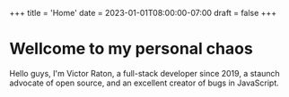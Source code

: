 +++
title = 'Home'
date = 2023-01-01T08:00:00-07:00
draft = false
+++
# Wellcome to my personal chaos

Hello guys, I'm Victor Raton, a full-stack developer since 2019, a staunch advocate of open source, and an excellent creator of bugs in JavaScript.
